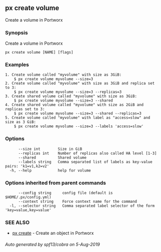 ## px create volume

Create a volume in Portworx

### Synopsis

Create a volume in Portworx

```
px create volume [NAME] [flags]
```

### Examples

```
1. Create volume called "myvolume" with size as 3GiB:
	$ px create volume myvolume --size=3
2. Create volume called "myvolume" with size as 3GiB and replica set to 3:
	$ px create volume myvolume --size=3 --replicas=3
3. Create shared volume called "myvolume" with size as 3GiB:
	$ px create volume myvolume --size=3 --shared
4. Create shared volume called "myvolume" with size as 2GiB and replicas set to 3:
	$ px create volume myvolume --size=3 --shared --replicas=3
5. Create volume called "myvolume" with label as "access=slow" and size as 3 GiB:
	$ px create volume myvolume --size=3 --labels 'access=slow'
```

### Options

```
      --size int        Size in GiB
      --replicas int    Number of replicas also called HA level [1-3]
      --shared          Shared volume
      --labels string   Comma separated list of labels as key-value pairs: 'k1=v1,k2=v2'
  -h, --help            help for volume
```

### Options inherited from parent commands

```
      --config string     config file (default is $HOME/.px/config.yml)
      --context string    Force context name for the command
  -l, --selector string   Comma separated label selector of the form 'key=value,key=value'
```

### SEE ALSO

* [px create](px_create.md)	 - Create an object in Portworx

###### Auto generated by spf13/cobra on 5-Aug-2019
